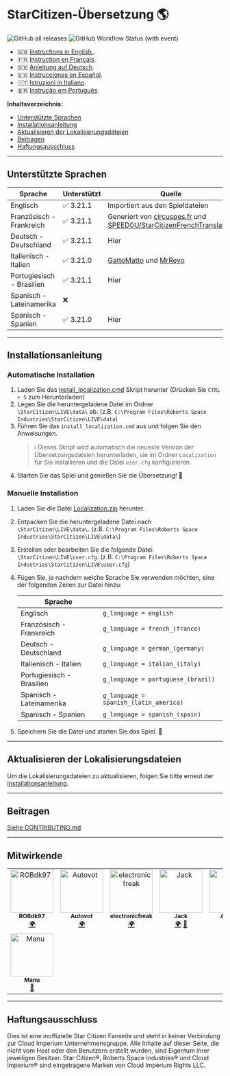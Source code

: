 # StarCitizen-Übersetzung 🌎

![GitHub all releases](https://img.shields.io/github/downloads/Dymerz/StarCitizen-Localization/total)
![GitHub Workflow Status (with event)](https://img.shields.io/github/actions/workflow/status/Dymerz/StarCitizen-Localization/.github%2Fworkflows%2Fvalidate-global-ini.yaml?event=push&label=INI%20Validation&link=https%3A%2F%2Fgithub.com%2FDymerz%2FStarCitizen-Localization%2Factions%2Fworkflows%2Fvalidate-global-ini.yaml)


- 🇬🇧 [Instructions in English.](README.md).
- 🇫🇷 [Instruction en Français](README_fr.md).
- 🇩🇪 [Anleitung auf Deutsch](README_de.md).
- 🇪🇸 [Instrucciones en Español](README_es.md).
- 🇮🇹 [Istruzioni in Italiano](README_it.md).
- 🇧🇷 [Instrução em Português](README_ptbr.md).

**Inhaltsverzeichnis:**
  - [Unterstützte Sprachen](#unterstützte-sprachen)
  - [Installationsanleitung](#installationsanleitung)
  - [Aktualisieren der Lokalisierungsdateien](#aktualisieren-der-lokalisierungsdateien)
  - [Beitragen](#beitragen)
  - [Haftungsausschluss](#haftungsausschluss)

---
## Unterstützte Sprachen

| Sprache | Unterstützt | Quelle |
|---|---|---|
| Englisch | ✅ 3.21.1 | Importiert aus den Spieldateien |
| Französisch - Frankreich | ✅ 3.21.1 | Generiert von [circuspes.fr](https://traduction.circuspes.fr) und [SPEED0U/StarCitizenFrenchTranslation](https://github.com/SPEED0U/StarCitizenFrenchTranslation) |
| Deutsch - Deutschland | ✅ 3.21.1 | Hier |
| Italienisch - Italien | ✅ 3.21.0 | [GattoMatto](https://robertsspaceindustries.com/citizens/GattoMatto) und [MrRevo](https://robertsspaceindustries.com/citizens/MrRevo) |
| Portugiesisch - Brasilien | ✅ 3.21.1 | Hier |
| Spanisch - Lateinamerika | ❌ |
| Spanisch - Spanien | ✅ 3.21.0 | Hier |

---
## Installationsanleitung

### Automatische Installation
1. Laden Sie das [install_localization.cmd](https://github.com/Dymerz/StarCitizen-Localization/releases/latest/download/install_localization.cmd) Skript herunter (Drücken Sie `CTRL + S` zum Herunterladen)
2. Legen Sie die heruntergeladene Datei im Ordner `\StarCitizen\LIVE\data\` ab. (z.B. `C:\Program Files\Roberts Space Industries\StarCitizen\LIVE\data`)
3. Führen Sie das `install_localization.cmd` aus und folgen Sie den Anweisungen.
    > ℹ️ Dieses Skript wird automatisch die neueste Version der Übersetzungsdateien herunterladen, sie im Ordner `Localization` für Sie installieren und die Datei `user.cfg` konfigurieren.
4. Starten Sie das Spiel und genießen Sie die Übersetzung! 🚀

### Manuelle Installation
1. Laden Sie die Datei [Localization.zip](https://github.com/Dymerz/StarCitizen-Localization/releases/latest/download/Localization.zip) herunter.
2. Entpacken Sie die heruntergeladene Datei nach `\StarCitizen\LIVE\data\`. (z.B. `C:\Program Files\Roberts Space Industries\StarCitizen\LIVE\data\`)
3. Erstellen oder bearbeiten Sie die folgende Datei: `\StarCitizen\LIVE\user.cfg`. (z.B. `C:\Program Files\Roberts Space Industries\StarCitizen\LIVE\user.cfg`)
4. Fügen Sie, je nachdem welche Sprache Sie verwenden möchten, eine der folgenden Zeilen zur Datei hinzu:

    | Sprache |   |
    |---|---|
    | Englisch | `g_language = english` |
    | Französisch - Frankreich | `g_language = french_(france)` |
    | Deutsch - Deutschland | `g_language = german_(germany)` |
    | Italienisch - Italien | `g_language = italian_(italy)` |
    | Portugiesisch - Brasilien | `g_language = portuguese_(brazil)` |
    | Spanisch - Lateinamerika | `g_language = spanish_(latin_america)` |
    | Spanisch - Spanien | `g_language = spanish_(spain) ` |

5. Speichern Sie die Datei und starten Sie das Spiel. 🚀

---
## Aktualisieren der Lokalisierungsdateien
Um die Lokalisierungsdateien zu aktualisieren, folgen Sie bitte erneut der [Installationsanleitung](#installationsanleitung).

---
## Beitragen
[Siehe CONTRIBUTING.md](CONTRIBUTING.md)

---
## Mitwirkende
<!-- ALL-CONTRIBUTORS-LIST:START - Do not remove or modify this section -->
<!-- prettier-ignore-start -->
<!-- markdownlint-disable -->
<table>
  <tbody>
    <tr>
      <td align="center" valign="top" width="14.28%"><a href="https://rob-games.zapto.org/"><img src="https://avatars.githubusercontent.com/u/9892024?v=4?s=100" width="100px;" alt="ROBdk97"/><br /><sub><b>ROBdk97</b></sub></a><br /><a href="#translation-ROBdk97" title="Translation">🌍</a></td>
      <td align="center" valign="top" width="14.28%"><a href="https://github.com/Autovot"><img src="https://avatars.githubusercontent.com/u/87210193?v=4?s=100" width="100px;" alt="Autovot"/><br /><sub><b>Autovot</b></sub></a><br /><a href="#translation-Autovot" title="Translation">🌍</a></td>
      <td align="center" valign="top" width="14.28%"><a href="https://github.com/electronicfreak"><img src="https://avatars.githubusercontent.com/u/11193801?v=4?s=100" width="100px;" alt="electronicfreak"/><br /><sub><b>electronicfreak</b></sub></a><br /><a href="#translation-electronicfreak" title="Translation">🌍</a></td>
      <td align="center" valign="top" width="14.28%"><a href="https://github.com/Jack-mk"><img src="https://avatars.githubusercontent.com/u/22667101?v=4?s=100" width="100px;" alt="Jack"/><br /><sub><b>Jack</b></sub></a><br /><a href="#translation-Jack-mk" title="Translation">🌍</a> <a href="#projectManagement-Jack-mk" title="Project Management">📆</a></td>
      <td align="center" valign="top" width="14.28%"><a href="https://github.com/Auhrus"><img src="https://avatars.githubusercontent.com/u/57270834?v=4?s=100" width="100px;" alt="Auhrus"/><br /><sub><b>Auhrus</b></sub></a><br /><a href="#translation-Auhrus" title="Translation">🌍</a> <a href="#projectManagement-Auhrus" title="Project Management">📆</a></td>
      <td align="center" valign="top" width="14.28%"><a href="https://github.com/Nxzzin"><img src="https://avatars.githubusercontent.com/u/148262077?v=4?s=100" width="100px;" alt="Nxzzin"/><br /><sub><b>Nxzzin</b></sub></a><br /><a href="#translation-Nxzzin" title="Translation">🌍</a></td>
      <td align="center" valign="top" width="14.28%"><a href="https://github.com/InterPlay02"><img src="https://avatars.githubusercontent.com/u/23037423?v=4?s=100" width="100px;" alt="InterPlay"/><br /><sub><b>InterPlay</b></sub></a><br /><a href="#translation-InterPlay02" title="Translation">🌍</a></td>
    </tr>
    <tr>
      <td align="center" valign="top" width="14.28%"><a href="https://github.com/Brill65"><img src="https://avatars.githubusercontent.com/u/8363399?v=4?s=100" width="100px;" alt="Manu"/><br /><sub><b>Manu</b></sub></a><br /><a href="#review-Brill65" title="Reviewed Pull Requests">👀</a></td>
    </tr>
  </tbody>
</table>

<!-- markdownlint-restore -->
<!-- prettier-ignore-end -->

<!-- ALL-CONTRIBUTORS-LIST:END -->

---
## Haftungsausschluss
Dies ist eine inoffizielle Star Citizen Fanseite und steht in keiner Verbindung zur Cloud Imperium Unternehmensgruppe. Alle Inhalte auf dieser Seite, die nicht vom Host oder den Benutzern erstellt wurden, sind Eigentum ihrer jeweiligen Besitzer. Star Citizen®, Roberts Space Industries® und Cloud Imperium® sind eingetragene Marken von Cloud Imperium Rights LLC.

